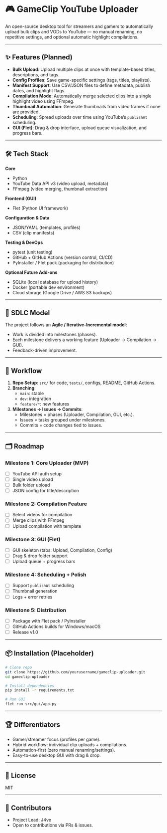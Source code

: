 # 🎮 GameClip YouTube Uploader

An open-source desktop tool for streamers and gamers to automatically upload bulk clips and VODs to YouTube — no manual renaming, no repetitive settings, and optional automatic highlight compilations.

---

## ✨ Features (Planned)
- **Bulk Upload**: Upload multiple clips at once with template-based titles, descriptions, and tags.
- **Config Profiles**: Save game-specific settings (tags, titles, playlists).
- **Manifest Support**: Use CSV/JSON files to define metadata, publish dates, and highlight flags.
- **Compilation Mode**: Automatically merge selected clips into a single highlight video using FFmpeg.
- **Thumbnail Automation**: Generate thumbnails from video frames if none are provided.
- **Scheduling**: Spread uploads over time using YouTube’s `publishAt` scheduling.
- **GUI (Flet)**: Drag & drop interface, upload queue visualization, and progress bars.

---

## 🛠️ Tech Stack
**Core**
- Python
- YouTube Data API v3 (video upload, metadata)
- FFmpeg (video merging, thumbnail extraction)

**Frontend (GUI)**
- Flet (Python UI framework)

**Configuration & Data**
- JSON/YAML (templates, profiles)
- CSV (clip manifests)

**Testing & DevOps**
- pytest (unit testing)
- GitHub + GitHub Actions (version control, CI/CD)
- PyInstaller / Flet pack (packaging for distribution)

**Optional Future Add-ons**
- SQLite (local database for upload history)
- Docker (portable dev environment)
- Cloud storage (Google Drive / AWS S3 backups)

---

## 🔄 SDLC Model
The project follows an **Agile / Iterative-Incremental model**:
- Work is divided into milestones (phases).
- Each milestone delivers a working feature (Uploader → Compilation → GUI).
- Feedback-driven improvement.

---

## 📍 Workflow
1. **Repo Setup**: `src/` for code, `tests/`, configs, README, GitHub Actions.
2. **Branching**:
   - `main`: stable
   - `dev`: integration
   - `feature/*`: new features
3. **Milestones → Issues → Commits**:
   - Milestones = phases (Uploader, Compilation, GUI, etc.).
   - Issues = tasks grouped under milestones.
   - Commits = code changes tied to issues.

---

## 🗂️ Roadmap
### Milestone 1: Core Uploader (MVP)
- [ ] YouTube API auth setup
- [ ] Single video upload
- [ ] Bulk folder upload
- [ ] JSON config for title/description

### Milestone 2: Compilation Feature
- [ ] Select videos for compilation
- [ ] Merge clips with FFmpeg
- [ ] Upload compilation with template

### Milestone 3: GUI (Flet)
- [ ] GUI skeleton (tabs: Upload, Compilation, Config)
- [ ] Drag & drop folder support
- [ ] Upload queue + progress bars

### Milestone 4: Scheduling + Polish
- [ ] Support `publishAt` scheduling
- [ ] Thumbnail generation
- [ ] Logs + error retries

### Milestone 5: Distribution
- [ ] Package with Flet pack / PyInstaller
- [ ] GitHub Actions builds for Windows/macOS
- [ ] Release v1.0

---

## 📦 Installation (Placeholder)
```bash
# Clone repo
git clone https://github.com/yourusername/gameclip-uploader.git
cd gameclip-uploader

# Install dependencies
pip install -r requirements.txt

# Run GUI
flet run src/gui/app.py
```

---

## 🏆 Differentiators
- Gamer/streamer focus (profiles per game).
- Hybrid workflow: individual clip uploads + compilations.
- Automation-first (zero manual renaming/settings).
- Easy-to-use desktop GUI with drag & drop.

---

## 📜 License
MIT

---

## 👥 Contributors
- Project Lead: J4ve
- Open to contributions via PRs & issues.

